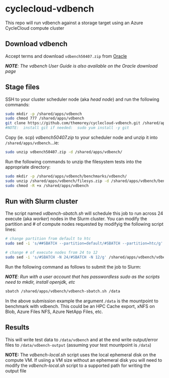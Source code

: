# cyclecloud-vdbench
This repo will run vdbench against a storage target using an Azure CycleCloud compute cluster


## Download vdbench
Accept terms and download `vdbench50407.zip` from [Oracle](https://www.oracle.com/downloads/server-storage/vdbench-downloads.html)

_**NOTE**: The vdbench User Guide is also available on the Oracle download page_


## Stage files
SSH to your cluster scheduler node (aka *head node*) and run the following commands:

  ```bash
  sudo mkdir -p /shared/apps/vdbench
  sudo chmod 777 /shared/apps/vdbench
  git clone https://github.com/themorey/cyclecloud-vdbench.git /shared/apps/vdbench
  #NOTE:  install git if needed:  sudo yum install -y git
  ```

Copy (ie. scp) *vdbench50407.zip* to your scheduler node and unzip it into `/shared/apps/vdbench`...ie:

  ```bash
  sudo unzip vdbench50407.zip -d /shared/apps/vdbench/
  ```
  
Run the following commands to unzip the filesystem tests into the appropriate directory:

  ```bash
  sudo mkdir -p /shared/apps/vdbench/benchmarks/vdbench/
  sudo unzip /shared/apps/vdbench/filesys.zip -d /shared/apps/vdbench/benchmarks/vdbench/
  sudo chmod -R +x /shared/apps/vdbench
  ```

## Run with Slurm cluster

The script named *vdbench-sbatch.sh* will schedule this job to run across 24 execute (aka *worker*) nodes in the Slurm cluster.  You can modify the partition and # of compute nodes requested by modifyig the following script lines:

  ```bash
  # change partition from default to htc
  sudo sed -i 's/##SBATCH --partition=default/#SBATCH --partition=htc/g' /shared/apps/vdbench/vdbench-sbatch.sh
  
  # change # of execute nodes from 24 to 12
  sudo sed -i 's/#SBATCH -N 24/#SBATCH -N 12/g' /shared/apps/vdbench/vdbench-sbatch.sh
  ```

Run the following command as follows to submit the job to Slurm:  

  _**NOTE**:  Run with a user account that has passwordless sudo as the scripts need to mkdir, install openjdk, etc_

  ```bash
  sbatch /shared/apps/vdbench/vdbench-sbatch.sh /data
  ```
  
In the above submission example the argument `/data` is the mountpoint to benchmark with vdbench.  This could be an HPC Cache export, xNFS on Blob, Azure Files NFS, Azure NetApp Files, etc.

## Results

This will write test data to `/data/vdbench` and at the end write output/error files to `/data/vdbench-output` (assuming your test mountpoint is `/data`)

__NOTE:__  The *vdbench-local.sh* script uses the local ephemeral disk on the compute VM.  If usiing a VM size without an ephemeral disk you will need to modify the *vdbench-local.sh* script to a supported path for writing the output file
